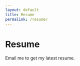```yaml
---
layout: default
title: Resume
permalink: /resume/
---
```

# Resume

Email me to get my latest resume.
